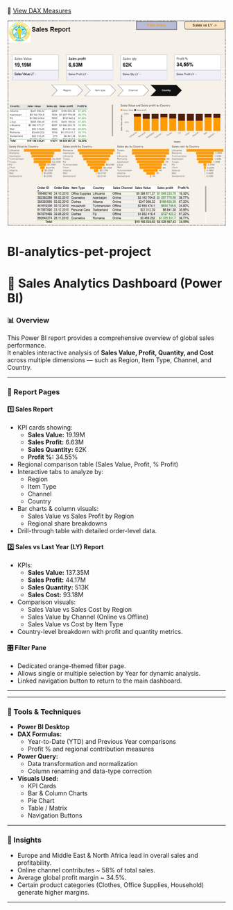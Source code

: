 📘 [View DAX Measures](DAX_Measures.md)

![Dashboard Preview](screenshots/Country.png)


# BI-analytics-pet-project

# 🧭 Sales Analytics Dashboard (Power BI)

### 📊 Overview
This Power BI report provides a comprehensive overview of global sales performance.  
It enables interactive analysis of **Sales Value, Profit, Quantity, and Cost** across multiple dimensions — such as Region, Item Type, Channel, and Country.

---

### 🧱 Report Pages

#### **1️⃣ Sales Report**
- KPI cards showing:
  - **Sales Value:** 19.19M  
  - **Sales Profit:** 6.63M  
  - **Sales Quantity:** 62K  
  - **Profit %:** 34.55%
- Regional comparison table (Sales Value, Profit, % Profit)
- Interactive tabs to analyze by:
  - Region  
  - Item Type  
  - Channel  
  - Country
- Bar charts & column visuals:
  - Sales Value vs Sales Profit by Region  
  - Regional share breakdowns
- Drill-through table with detailed order-level data.

#### **2️⃣ Sales vs Last Year (LY) Report**
- KPIs:
  - **Sales Value:** 137.35M  
  - **Sales Profit:** 44.17M  
  - **Sales Quantity:** 513K  
  - **Sales Cost:** 93.18M
- Comparison visuals:
  - Sales Value vs Sales Cost by Region  
  - Sales Value by Channel (Online vs Offline)  
  - Sales Value vs Cost by Item Type
- Country-level breakdown with profit and quantity metrics.

#### **🎛 Filter Pane**
- Dedicated orange-themed filter page.
- Allows single or multiple selection by Year for dynamic analysis.
- Linked navigation button to return to the main dashboard.

---

---

### 🧮 Tools & Techniques
- **Power BI Desktop**
- **DAX Formulas:**  
  - Year-to-Date (YTD) and Previous Year comparisons  
  - Profit % and regional contribution measures
- **Power Query:**  
  - Data transformation and normalization  
  - Column renaming and data-type correction
- **Visuals Used:**  
  - KPI Cards  
  - Bar & Column Charts  
  - Pie Chart  
  - Table / Matrix  
  - Navigation Buttons

---

### 🧠 Insights
- Europe and Middle East & North Africa lead in overall sales and profitability.  
- Online channel contributes ~ 58% of total sales.  
- Average global profit margin ~ 34.5%.  
- Certain product categories (Clothes, Office Supplies, Household) generate higher margins.

---

